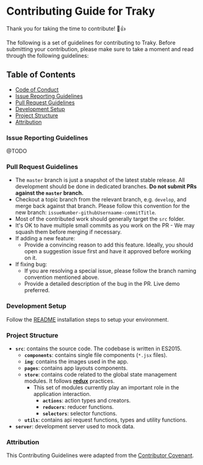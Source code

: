 
# Contributing Guide for Traky

Thank you for taking the time to contribute! :tada::+1:

The following is a set of guidelines for contributing to Traky. Before submitting your contribution, please make sure to take a moment and read through the following guidelines:

## Table of Contents
- [Code of Conduct](/CODE_OF_CONDUCT.md)
- [Issue Reporting Guidelines](#issue-reporting-guidelines)
- [Pull Request Guidelines](#pull-request-guidelines)
- [Development Setup](#development-setup)
- [Project Structure](#project-structure)
- [Attribution](#attribution)

### Issue Reporting Guidelines

@TODO

### Pull Request Guidelines

+ The `master` branch is just a snapshot of the latest stable release. All development should be done in dedicated branches. **Do not submit PRs against the `master` branch.**
+ Checkout a topic branch from the relevant branch, e.g. `develop`, and merge back against that branch. Please follow this convention for the new branch: `issueNumber-githubUsernaame-commitTitle`.
+ Most of the contributed work should generally target the `src` folder.
+ It's OK to have multiple small commits as you work on the PR - We may squash them before merging if necessary.
+ If adding a new feature:
    + Provide a convincing reason to add this feature. Ideally, you should open a suggestion issue first and have it approved before working on it.
+ If fixing bug:
    + If you are resolving a special issue, please follow the branch naming convention mentioned above.
    + Provide a detailed description of the bug in the PR. Live demo preferred.

### Development Setup

Follow the [README](#readme) installation steps to setup your environment.

### Project Structure

+ **`src`**: contains the source code. The codebase is written in ES2015.
    + **`components`**: contains single file components (`*.jsx` files).
    + **`img`**: contains the images used in the app.
    + **`pages`**: contains app layouts components.
    + **`store`**: contains code related to the global state management modules. It follows [**redux**](https://redux.js.org/) practices.
        + This set of modules currently play an important role in the application interaction.
            + **`actions`**: action types and creators.
            + **`reducers`**: reducer functions.
            + **`selectors`**: selector functions.
  + **`utils`**: contains api request functions, types and utility functions.
+ **`server`**: development server used to mock data.

### Attribution

This Contributing Guidelines were adapted from the [Contributor Covenant](https://www.contributor-covenant.org).

